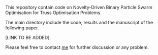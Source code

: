 This repository contain code on Novelty-Driven Binary Particle Swarm Optimisation for Truss Optimisation Problems.

The main directory include the code, results and the manuscript of the following paper.

[LINK TO BE ADDED].

Please feel free to contact [me](mailto:hirad.assimi@adelaide.edu.au) for further discussion or any problem.
